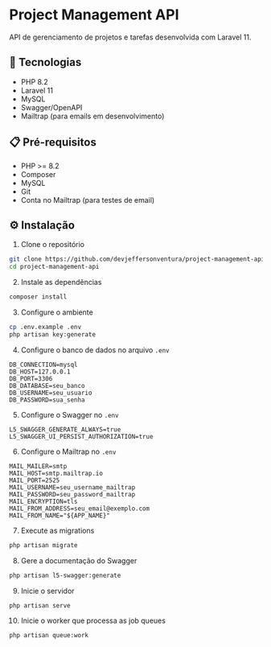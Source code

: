 # Project Management API

API de gerenciamento de projetos e tarefas desenvolvida com Laravel 11.

## 🚀 Tecnologias

- PHP 8.2
- Laravel 11
- MySQL
- Swagger/OpenAPI
- Mailtrap (para emails em desenvolvimento)

## 📋 Pré-requisitos

- PHP >= 8.2
- Composer
- MySQL
- Git
- Conta no Mailtrap (para testes de email)

## ⚙️ Instalação

1. Clone o repositório
```bash
git clone https://github.com/devjeffersonventura/project-management-api
cd project-management-api
```
2. Instale as dependências
```bash
composer install
```

3. Configure o ambiente
```bash
cp .env.example .env
php artisan key:generate
```

4. Configure o banco de dados no arquivo `.env`
```env
DB_CONNECTION=mysql
DB_HOST=127.0.0.1
DB_PORT=3306
DB_DATABASE=seu_banco
DB_USERNAME=seu_usuario
DB_PASSWORD=sua_senha
```

5. Configure o Swagger no `.env`
```env
L5_SWAGGER_GENERATE_ALWAYS=true
L5_SWAGGER_UI_PERSIST_AUTHORIZATION=true
```

6. Configure o Mailtrap no `.env`
```env
MAIL_MAILER=smtp
MAIL_HOST=smtp.mailtrap.io
MAIL_PORT=2525
MAIL_USERNAME=seu_username_mailtrap
MAIL_PASSWORD=seu_password_mailtrap
MAIL_ENCRYPTION=tls
MAIL_FROM_ADDRESS=seu_email@exemplo.com
MAIL_FROM_NAME="${APP_NAME}"
```

7. Execute as migrations
```bash
php artisan migrate
```

8. Gere a documentação do Swagger
```bash
php artisan l5-swagger:generate
```

9. Inicie o servidor
```bash
php artisan serve
```

10. Inicie o worker que processa as job queues
```bash
php artisan queue:work
```
